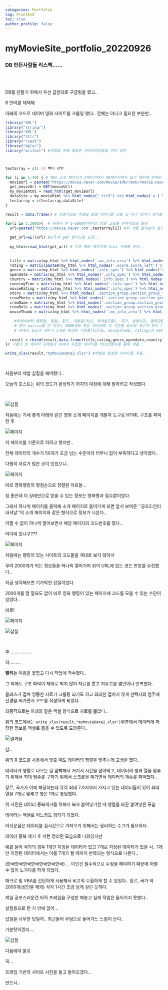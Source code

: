 ```yaml
---
categories: Portfolio	
tag: FrontEnd
toc: true
author_profile: false
---
```




<h1>myMovieSite_portfolio_20220926</h1> 

<h3>DB 만든사람들 리스펙......</h3>

<br><br>

DB를 만들기 위해서 우선 급한대로 구글링을 했고.. 

R 언어를 채택해 

아래의 코드로 네이버 영화 사이트를 크롤링 했다.. 전체는 아니고 필요한 부분만.. 

```R
library("XML")
library("stringr")
library("XML")
library("httr")
library("rvest")
library("dplyr")
library("writexl") #작업을 위해 필요한 라이브러리들을 미리 설치



testarray = c() // 벡터 선언

for (i in 1:40) { # 해당 소개 페이지가 1페이지에서 40페이지까지 있기 때문에 반복문 for in 문 사용.. 2000개의 코드 획득
  movieUrl = paste0("https://movie.naver.com/movie/sdb/rank/rmovie.naver?sel=pnt&date=20220924&page=",i) 
  get_movieUrl = GET(movieUrl)
  my_moviehtml = read_html(get_movieUrl)
  dataSite = my_moviehtml %>% html_nodes(".tit5") %>% html_nodes('a') %>% html_attr('href') 
  testarray = c(testarray,dataSite)
}

result = data.frame() # 최종적으로 엑셀로 보낼 데이터를 담을 곳 미리 데이터 형식을 갖추기위해 데이터 프레임 선언..

for(i in 1:2000){  # 위에서 딴 1~2000번까지의 영화 코드를 순차적으로 돌림
  url=paste0('https://movie.naver.com',testarray[i]) #두 개를 붙이는데 결과는 https://movie.naver.com/movie/bi/mi/basic.naver?code=81888
    
  get_url=GET(url) #url에 get 방식으로 요청...
    
  my_html=read_html(get_url) # 이후 해당 페이지의 html 구조를 읽음..
    
    
  title = matrix(my_html %>% html_nodes('.mv_info_area') %>% html_nodes('.mv_info') %>% html_nodes('.h_movie') %>% html_nodes('a:first-child') %>% html_text(trim = TRUE),nrow = 1,ncol = 1)
  rating = matrix(paste0(my_html %>% html_nodes('.score.score_left') %>% html_nodes('.star_score') %>% html_nodes('a') %>% html_nodes('em:nth-child(2)') %>% html_text(),my_html %>% html_nodes('.score.score_left') %>% html_nodes('.star_score')%>%html_nodes('a')%>%html_nodes('em:nth-child(3)')%>%html_text(),my_html %>% html_nodes('.score.score_left')%>%html_nodes('.star_score')%>%html_nodes('a')%>%html_nodes('em:nth-child(4)')%>%html_text(),my_html %>% html_nodes('.score.score_left')%>%html_nodes('.star_score')%>%html_nodes('a')%>%html_nodes('em:nth-child(5)')%>%html_text()),nrow=1,ncol = 1)
  genre = matrix(my_html %>% html_nodes('.info_spec') %>% html_nodes('dd') %>% html_nodes('p') %>% html_nodes('span:nth-child(1)')%>% html_nodes('a') %>% html_text(trim = TRUE),nrow = 1,ncol = 7)
  opendate = matrix(my_html %>% html_nodes('.info_spec') %>% html_nodes('dd') %>% html_nodes('p') %>% html_nodes('span:nth-child(4)')%>% html_nodes('a') %>% html_text(trim = TRUE),nrow = 1,ncol = 2)
  country = matrix(my_html %>% html_nodes('.info_spec') %>% html_nodes('dd') %>% html_nodes('p') %>% html_nodes('span:nth-child(2)')%>% html_nodes('a') %>% html_text(trim = TRUE),nrow = 1,ncol = 7)
  runningTime = matrix(my_html %>% html_nodes('.info_spec') %>% html_nodes('dd') %>% html_nodes('p') %>% html_nodes('span:nth-child(3)') %>% html_text(trim = TRUE),nrow = 1,ncol = 1)
  movieRating = matrix(my_html %>% html_nodes('.info_spec') %>% html_nodes('.step4 + dd') %>% html_nodes('a') %>% html_text(trim = TRUE),nrow = 1,ncol = 1)
  story = matrix(my_html %>% html_nodes('.section_group.section_group_frst') %>% html_nodes('.con_tx') %>% html_text(trim=TRUE),nrow = 1,ncol = 1)
  crewPhoto = matrix(my_html %>% html_nodes('.section_group.section_group_frst') %>% html_nodes('ul') %>% html_nodes('li') %>% html_nodes('.thumb_people')  %>% html_nodes('img') %>% html_attr('src'),nrow = 1,ncol = 4)
  crewName = matrix(my_html %>% html_nodes('.section_group.section_group_frst') %>% html_nodes('ul') %>% html_nodes('li') %>% html_nodes('.tx_people')  %>% html_text(trim = TRUE),nrow = 1,ncol = 4)
  crewRole = matrix(my_html %>% html_nodes('.section_group.section_group_frst') %>% html_nodes('ul') %>% html_nodes('li') %>% html_nodes('.staff') %>% html_nodes('dt') %>% html_text(trim = TRUE),nrow = 1,ncol = 4)
  movieThumb = matrix(my_html %>% html_nodes('.mv_info_area') %>% html_nodes('.poster') %>% html_nodes('img') %>% html_attr('src'),nrow = 1,ncol = 1)
    
    #위에서부터 영화명, 평점, 장르, 개봉일(최신, 재개봉포함), 국가, 상영시간, 영화관람등급, 줄거리, 제작진사진, 제작진이름, 제작진역할, 영화썸네일
    # 모두 matrix를 건 이유는 2000개의 모든 데이터의 각 기준별 요소의 개수가 모두 다르기 때문에 강제적으로 행과 열을 지정.. 최대개수 기준.. 
    # 위에서 요소의 개수가 1개로 확정된 기준들(title, movieThumb, rating)은 matrix를 제외해도 상관없음..
    
  result = rbind(result,data.frame(title,rating,genre,opendate,country,runningTime,movieRating,story,crewPhoto,crewName,crewRole,movieThumb))
}# 기존의 빈 데이터 프레임과 위에서 수집한 데이터를 rbind함수를 통해 엮음.. 

write_xlsx(result,"myMovieData2.xlsx") #엑셀로 완성한 데이터를 추출.. 
```

<br>

처음부터 제법 삽질을 해버렸다..<br>

오늘의 포스트는 위의 코드가 완성되기 까지의 여정에 대해 말하려고 작성했다.

 <br>

![삽질](../../images/2022-09-26-Portfolio03/삽질.png)

처음에는 기세 좋게 아래와 같은  영화 소개 페이지를 개발자 도구로 HTML 구조를 파악한 후 

![페이지](../../images/2022-09-26-Portfolio03/페이지.png)

이 페이지를 기준으로 하려고 했지만.. <br>

전체 데이터의 개수가 50개가 조금 넘는 수준이라 터무니 없이 부족하다고 생각했다.. <br>

다행히 자료가 많은 곳이 있었으니..<br>

![페이지](../../images/2022-09-26-Portfolio03/페이지-16642038062513.png)

바로 영화랭킹의 평점순으로 정렬된 자료들...<br>

참 좋은데 이 상태만으로 얻을 수 있는 정보는 영화명과 점수뿐이었다. <br>

그래서 하나씩 페이지를 클릭해 소개 페이지로 들어가게 되면 앞서 보여준 ''공조2:인터내셔날''의 소개 페이지와 같은 형식으로 정보가 나온다.. <br>

어쩔 수 없이 하나씩 열어보면서 해당 페이지의 코드번호를 땄다...<br>

어디에 있냐구???<br>

![페이지](../../images/2022-09-26-Portfolio03/페이지-16642040458195.png)

처음에는 랭킹이 있는 사이트의 코드들을 제대로 보지 않아서<br>

무려 2000개가 되는 정보들을 하나씩 열어가며 위의 URL에 있는 코드 번호를 수집했다..<br>

지금 생각해보면 기가막힌 삽질이었다.<br>

2000개를 열 필요도 없이 바로 영화 랭킹이 있는 페이지에 코드를 모을 수 있는 수단이 있었다..<br>

바로!<br>

![페이지](../../images/2022-09-26-Portfolio03/페이지-16642044912857.png)<br>

 ![삽질](../../images/2022-09-26-Portfolio03/삽질-16642047302669.png)

<br>

후..................

하.........

**떨리는** 마음을 붙잡고 다시 작업에 착수했다..

그 외에도 구조 파악이 제대로 되지 않아 자료를 뽑고 지우고를 몇번이나 반복했다.. 

클래스가 겹쳐 엉뚱한 자료가 크롤링 되기도 하고 최대한 겹치지 않게 선택자의 범주에 신경을 써가면서 코드를 작성하게 되었다.. 

최종적으로는 아래와 같은 엑셀 형식으로 자료를 뽑았다..

 위의 코드에서는 `write_xlsx(result,"myMovieData2.xlsx")`부분에서 데이터에 저장한 정보를 엑셀로 뽑을 수 있도록 도와준다..

![결과물](../../images/2022-09-26-Portfolio03/결과물.png)<br>

참.. <br>

위의 R 코드를 사용해서 맞출 때도 데이터의 행렬을 맞추는데 고생을 했다..<br>

데이터가 행렬로 나오는 걸 깜빡해서 거기서 시간을 잡아먹고, 데이터의 행과 열을 맞추기 위해서 최대 범주를 구하기 위해서 스크롤을 해가면서 데이터의 개수를 파악했다..<br>

장르, 국가가 이에 해당하는데 각각 최대 7가지까지 가지고 있는 데이터들이 있어 최대 열을 7개로 맞추고 행은 1개로 통일했다.<br>

위 사진은 데이터 중복제거를 위해서 복사 붙여넣기할 때 행렬을 바꾼 붙여넣은 모습<br>

데이터는 엑셀로 어느정도 정리가 되었다.<br>

아쉬운점은 데이터를 실시간으로 가져오기 위해서는 정리하는 수고가 필요하다.<br>

데이터 중복 제거 후 저런 정리된 모습으로 나와있지만<br>

예를 들어 국가의 경우 1개만 지정된 데이터가 있고 7개로 지정된 데이터가 있을 시.. 1개만 지정된 데이터에서는 이를 7개가 될 때까지 반복되는 형식으로 나온다..<br>

(한국한국한국한국한국한국한국).... 이런건 필수적으로 수정을 해야하기 때문에 어쩔 수 없이 노가다를 하게 되었다.<br>

매크로 및 VBA를 간단하게 사용해서 비교적 수월하게 할 수 있었다.. 장르, 국가 약 2000개(성인물 제외) 각각 1시간 조금 넘게 걸린 듯하다.<br>

제일 공포스러운건 아직 프레임을 구성만 해놓고 실제 작업은 들어가지 못했다..<br>

실험용으로 한 거 밖에 없어...<br>

삽질을 너무한 탓일까.. 최근들어 무덤으로 들어가느 느낌이 든다..<br>

기분탓이겠지....<br>

![삽질](../../images/2022-09-26-Portfolio03/삽질.jpg)

다음에야 말로

꼭...

프레임 기반의 사이트 사진을 들고 돌아오겠다...

반드시..





 

